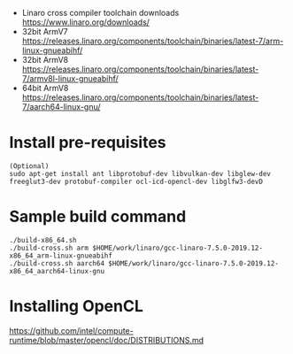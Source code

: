* Linaro cross compiler toolchain downloads
https://www.linaro.org/downloads/
* 32bit ArmV7
https://releases.linaro.org/components/toolchain/binaries/latest-7/arm-linux-gnueabihf/
* 32bit ArmV8
https://releases.linaro.org/components/toolchain/binaries/latest-7/armv8l-linux-gnueabihf/
* 64bit ArmV8
https://releases.linaro.org/components/toolchain/binaries/latest-7/aarch64-linux-gnu/

# Install pre-requisites
```
(Optional)
sudo apt-get install ant libprotobuf-dev libvulkan-dev libglew-dev freeglut3-dev protobuf-compiler ocl-icd-opencl-dev libglfw3-devD
```
# Sample build command
```
./build-x86_64.sh
./build-cross.sh arm $HOME/work/linaro/gcc-linaro-7.5.0-2019.12-x86_64_arm-linux-gnueabihf
./build-cross.sh aarch64 $HOME/work/linaro/gcc-linaro-7.5.0-2019.12-x86_64_aarch64-linux-gnu

```

# Installing OpenCL
https://github.com/intel/compute-runtime/blob/master/opencl/doc/DISTRIBUTIONS.md